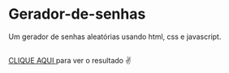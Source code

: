 # Gerador-de-senhas
Um gerador de senhas aleatórias usando html, css e javascript.

##
<a href="https://tacialves.github.io/Gerador-de-senhas/index.html"> CLIQUE AQUI </a> para ver o resultado ✌
